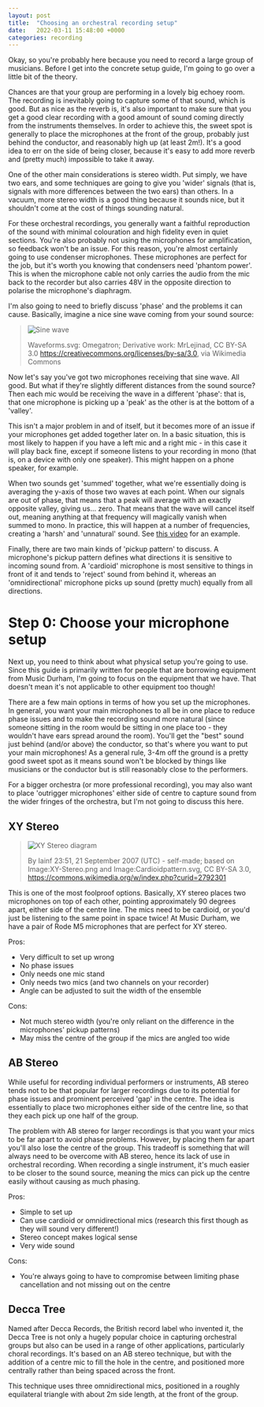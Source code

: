 ```yaml
---
layout: post
title:  "Choosing an orchestral recording setup"
date:   2022-03-11 15:48:00 +0000
categories: recording
---
```


Okay, so you're probably here because you need to record a large group of
musicians. Before I get into the concrete setup guide, I'm going to go over a
little bit of the theory.

Chances are that your group are performing in a lovely big echoey room. The
recording is inevitably going to capture some of that sound, which is good. But
as nice as the reverb is, it's also important to make sure that you get a good
clear recording with a good amount of sound coming directly from the instruments
themselves. In order to achieve this, the sweet spot is generally to place the
microphones at the front of the group, probably just behind the conductor, and
reasonably high up (at least 2m!). It's a good idea to err on the side of being
closer, because it's easy to add more reverb and (pretty much) impossible to
take it away.

One of the other main considerations is stereo width. Put simply, we have two
ears, and some techniques are going to give you 'wider' signals (that is,
signals with more differences between the two ears) than others. In a vacuum,
more stereo width is a good thing because it sounds nice, but it shouldn't come
at the cost of things sounding natural.

For these orchestral recordings, you generally want a faithful reproduction of
the sound with minimal colouration and high fidelity even in quiet sections.
You're also probably not using the microphones for amplification, so feedback
won't be an issue. For this reason, you're almost certainly going to use
condenser microphones. These microphones are perfect for the job, but it's worth
you knowing that condensers need 'phantom power'. This is when the microphone
cable not only carries the audio from the mic back to the recorder but also
carries 48V in the opposite direction to polarise the microphone's diaphragm.

I'm also going to need to briefly discuss 'phase' and the problems it can cause.
Basically, imagine a nice sine wave coming from your sound source:

> ![Sine wave](https://upload.wikimedia.org/wikipedia/commons/c/cd/Wave_sine.svg)
> 
> Waveforms.svg: Omegatron; Derivative work: MrLejinad, CC BY-SA 3.0 
> <https://creativecommons.org/licenses/by-sa/3.0>, via Wikimedia Commons

Now let's say you've got two microphones receiving that sine wave. All good. But
what if they're slightly different distances from the sound source? Then each
mic would be receiving the wave in a different 'phase': that is, that one
microphone is picking up a 'peak' as the other is at the bottom of a 'valley'.

This isn't a major problem in and of itself, but it becomes more of an issue if
your microphones get added together later on. In a basic situation, this is most
likely to happen if you have a left mic and a right mic - in this case it will
play back fine, except if someone listens to your recording in mono (that is, on
a device with only one speaker). This might happen on a phone speaker, for
example.

When two sounds get 'summed' together, what we're essentially doing is averaging
the y-axis of those two waves at each point. When our signals are out of phase,
that means that a peak will average with an exactly opposite valley, giving
us... zero. That means that the wave will cancel itself out, meaning anything at
that frequency will magically vanish when summed to mono. In practice, this will
happen at a number of frequencies, creating a 'harsh' and 'unnatural' sound. See
[this video](https://youtu.be/kneNsn65EBg?t=47) for an example.

Finally, there are two main kinds of 'pickup pattern' to discuss. A microphone's
pickup pattern defines what directions it is sensitive to incoming sound from. A
'cardioid' microphone is most sensitive to things in front of it and tends to
'reject' sound from behind it, whereas an 'omnidirectional' microphone picks up
sound (pretty much) equally from all directions.


# Step 0: Choose your microphone setup
Next up, you need to think about what physical setup you're going to use. Since
this guide is primarily written for people that are borrowing equipment from
Music Durham, I'm going to focus on the equipment that we have. That doesn't
mean it's not applicable to other equipment too though!

There are a few main options in terms of how you set up the microphones. In
general, you want your main microphones to all be in one place to reduce phase
issues and to make the recording sound more natural (since someone sitting in
the room would be sitting in one place too - they wouldn't have ears spread
around the room). You'll get the "best" sound just behind (and/or above) the
conductor, so that's where you want to put your main microphones! As a general
rule, 3-4m off the ground is a pretty good sweet spot as it means sound won't be
blocked by things like musicians or the conductor but is still reasonably close
to the performers.

For a bigger orchestra (or more professional recording), you may also want to
place 'outrigger microphones' either side of centre to capture sound from the
wider fringes of the orchestra, but I'm not going to discuss this here.

## XY Stereo
> ![XY Stereo diagram](https://upload.wikimedia.org/wikipedia/commons/1/1d/XY_stereo.svg)
> 
> By Iainf 23:51, 21 September 2007 (UTC) - self-made; based on Image:XY-Stereo.png and
> Image:Cardioidpattern.svg, CC BY-SA 3.0,
> https://commons.wikimedia.org/w/index.php?curid=2792301

This is one of the most foolproof options. Basically, XY stereo places two
microphones on top of each other, pointing approximately 90 degrees apart,
either side of the centre line. The mics need to be cardioid, or you'd just be
listening to the same point in space twice! At Music Durham, we have a pair of
Rode M5 microphones that are perfect for XY stereo.

Pros:
- Very difficult to set up wrong
- No phase issues
- Only needs one mic stand
- Only needs two mics (and two channels on your recorder)
- Angle can be adjusted to suit the width of the ensemble

Cons:
- Not much stereo width (you're only reliant on the difference in the
  microphones' pickup patterns)
- May miss the centre of the group if the mics are angled too wide

## AB Stereo
While useful for recording individual performers or instruments, AB stereo tends
not to be that popular for larger recordings due to its potential for phase
issues and prominent perceived 'gap' in the centre. The idea is essentially to
place two microphones either side of the centre line, so that they each pick up
one half of the group.

The problem with AB stereo for larger recordings is that you want your mics to
be far apart to avoid phase problems. However, by placing them far apart you'll
also lose the centre of the group. This tradeoff is something that will always
need to be overcome with AB stereo, hence its lack of use in orchestral
recording. When recording a single instrument, it's much easier to be closer to
the sound source, meaning the mics can pick up the centre easily without causing
as much phasing.

Pros:
- Simple to set up
- Can use cardioid or omnidirectional mics (research this first though as they
  will sound very different!)
- Stereo concept makes logical sense
- Very wide sound

Cons:
- You're always going to have to compromise between limiting phase cancellation
  and not missing out on the centre

## Decca Tree
Named after Decca Records, the British record label who invented it, the Decca
Tree is not only a hugely popular choice in capturing orchestral groups but also
can be used in a range of other applications, particularly choral recordings.
It's based on an AB stereo technique, but with the addition of a centre mic to
fill the hole in the centre, and positioned more centrally rather than being
spaced across the front.

This technique uses three omnidirectional mics, positioned in a roughly
equilateral triangle with about 2m side length, at the front of the group.
